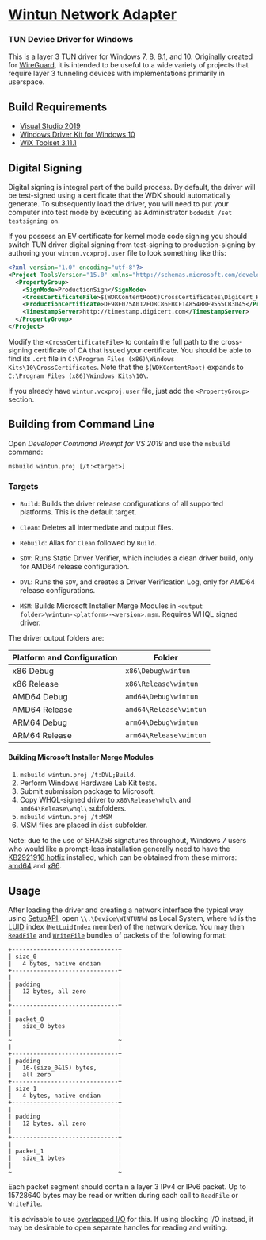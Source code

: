 # [Wintun Network Adapter](https://www.wintun.net/)
### TUN Device Driver for Windows

This is a layer 3 TUN driver for Windows 7, 8, 8.1, and 10. Originally created for [WireGuard](https://www.wireguard.com/), it is intended to be useful to a wide variety of projects that require layer 3 tunneling devices with implementations primarily in userspace.

## Build Requirements

- [Visual Studio 2019](https://visualstudio.microsoft.com/downloads/)
- [Windows Driver Kit for Windows 10](https://docs.microsoft.com/en-us/windows-hardware/drivers/download-the-wdk)
- [WiX Toolset 3.11.1](http://wixtoolset.org/releases/)


## Digital Signing

Digital signing is integral part of the build process. By default, the driver will be test-signed using a certificate that the WDK should automatically generate. To subsequently load the driver, you will need to put your computer into test mode by executing as Administrator `bcdedit /set testsigning on`.

If you possess an EV certificate for kernel mode code signing you should switch TUN driver digital signing from test-signing to production-signing by authoring your `wintun.vcxproj.user` file to look something like this:

```xml
<?xml version="1.0" encoding="utf-8"?>
<Project ToolsVersion="15.0" xmlns="http://schemas.microsoft.com/developer/msbuild/2003">
  <PropertyGroup>
    <SignMode>ProductionSign</SignMode>
    <CrossCertificateFile>$(WDKContentRoot)CrossCertificates\DigiCert_High_Assurance_EV_Root_CA.crt</CrossCertificateFile>
    <ProductionCertificate>DF98E075A012ED8C86FBCF14854B8F9555CB3D45</ProductionCertificate>
    <TimestampServer>http://timestamp.digicert.com</TimestampServer>
  </PropertyGroup>
</Project>
```

Modify the `<CrossCertificateFile>` to contain the full path to the cross-signing certificate of CA that issued your certificate. You should be able to find its `.crt` file in `C:\Program Files (x86)\Windows Kits\10\CrossCertificates`. Note that the `$(WDKContentRoot)` expands to `C:\Program Files (x86)\Windows Kits\10\`.

If you already have `wintun.vcxproj.user` file, just add the `<PropertyGroup>` section.


## Building from Command Line

Open _Developer Command Prompt for VS 2019_ and use the `msbuild` command:

```
msbuild wintun.proj [/t:<target>]
```

### Targets

  - `Build`: Builds the driver release configurations of all supported platforms. This is the default target.

  - `Clean`: Deletes all intermediate and output files.

  - `Rebuild`: Alias for `Clean` followed by `Build`.

  - `SDV`: Runs Static Driver Verifier, which includes a clean driver build, only for AMD64 release configuration.

  - `DVL`: Runs the `SDV`, and creates a Driver Verification Log, only for AMD64 release configurations.

  - `MSM`: Builds Microsoft Installer Merge Modules in `<output folder>\wintun-<platform>-<version>.msm`. Requires WHQL signed driver.

The driver output folders are:

Platform and Configuration | Folder
-------------------------- | --------------------
x86 Debug                  | `x86\Debug\wintun`
x86 Release                | `x86\Release\wintun`
AMD64 Debug                | `amd64\Debug\wintun`
AMD64 Release              | `amd64\Release\wintun`
ARM64 Debug                | `arm64\Debug\wintun`
ARM64 Release              | `arm64\Release\wintun`

#### Building Microsoft Installer Merge Modules

1. `msbuild wintun.proj /t:DVL;Build`.
2. Perform Windows Hardware Lab Kit tests.
3. Submit submission package to Microsoft.
4. Copy WHQL-signed driver to `x86\Release\whql\` and `amd64\Release\whql\` subfolders.
5. `msbuild wintun.proj /t:MSM`
6. MSM files are placed in `dist` subfolder.

Note: due to the use of SHA256 signatures throughout, Windows 7 users who would like a prompt-less installation generally need to have the [KB2921916 hotfix](https://support.microsoft.com/en-us/help/2921916/the-untrusted-publisher-dialog-box-appears-when-you-install-a-driver-i) installed, which can be obtained from these mirrors: [amd64](https://download.wireguard.com/windows-toolchain/distfiles/Windows6.1-KB2921916-x64.msu) and [x86](https://download.wireguard.com/windows-toolchain/distfiles/Windows6.1-KB2921916-x86.msu).

## Usage

After loading the driver and creating a network interface the typical way using [SetupAPI](https://docs.microsoft.com/en-us/windows-hardware/drivers/install/setupapi), open `\\.\Device\WINTUN%d` as Local System, where `%d` is the [LUID](https://docs.microsoft.com/en-us/windows/desktop/api/ifdef/ns-ifdef-_net_luid_lh) index (`NetLuidIndex` member) of the network device. You may then [`ReadFile`](https://docs.microsoft.com/en-us/windows/desktop/api/fileapi/nf-fileapi-readfile) and [`WriteFile`](https://docs.microsoft.com/en-us/windows/desktop/api/fileapi/nf-fileapi-writefile) bundles of packets of the following format:

```
+------------------------------+
| size_0                       |
|   4 bytes, native endian     |
+------------------------------+
|                              |
| padding                      |
|   12 bytes, all zero         |
|                              |
+------------------------------+
|                              |
| packet_0                     |
|   size_0 bytes               |
|                              |
~                              ~
|                              |
+------------------------------+
| padding                      |
|   16-(size_0&15) bytes,      |
|   all zero                   |
+------------------------------+
| size_1                       |
|   4 bytes, native endian     |
+------------------------------+
|                              |
| padding                      |
|   12 bytes, all zero         |
|                              |
+------------------------------+
|                              |
| packet_1                     |
|   size_1 bytes               |
|                              |
~                              ~
```

Each packet segment should contain a layer 3 IPv4 or IPv6 packet. Up to 15728640 bytes may be read or written during each call to `ReadFile` or `WriteFile`.

It is advisable to use [overlapped I/O](https://docs.microsoft.com/en-us/windows/desktop/sync/synchronization-and-overlapped-input-and-output) for this. If using blocking I/O instead, it may be desirable to open separate handles for reading and writing.

